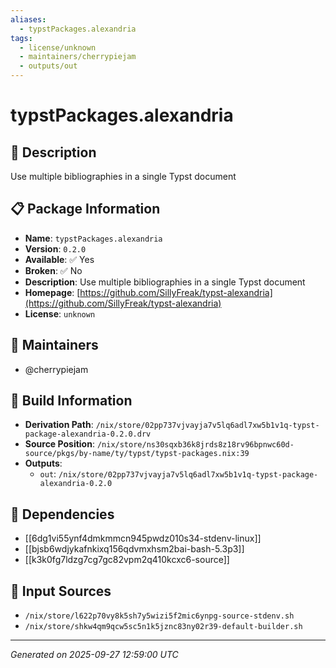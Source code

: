 ```yaml
---
aliases:
  - typstPackages.alexandria
tags:
  - license/unknown
  - maintainers/cherrypiejam
  - outputs/out
---
```


# typstPackages.alexandria

## 📝 Description

Use multiple bibliographies in a single Typst document 

## 📋 Package Information

- **Name**: `typstPackages.alexandria`
- **Version**: `0.2.0`
- **Available**: ✅ Yes
- **Broken**: ✅ No
- **Description**: Use multiple bibliographies in a single Typst document 
- **Homepage**: [https://github.com/SillyFreak/typst-alexandria](https://github.com/SillyFreak/typst-alexandria)
- **License**: `unknown`
## 👥 Maintainers

- @cherrypiejam


## 🔧 Build Information

- **Derivation Path**: `/nix/store/02pp737vjvayja7v5lq6adl7xw5b1v1q-typst-package-alexandria-0.2.0.drv`
- **Source Position**: `/nix/store/ns30sqxb36k8jrds8z18rv96bpnwc60d-source/pkgs/by-name/ty/typst/typst-packages.nix:39`
- **Outputs**:
  - `out`:  `/nix/store/02pp737vjvayja7v5lq6adl7xw5b1v1q-typst-package-alexandria-0.2.0`

## 🔗 Dependencies

- [[6dg1vi55ynf4dmkmmcn945pwdz010s34-stdenv-linux]]
- [[bjsb6wdjykafnkixq156qdvmxhsm2bai-bash-5.3p3]]
- [[k3k0fg7ldzg7cg7gc82vpm2q410kcxc6-source]]

## 📁 Input Sources

- `/nix/store/l622p70vy8k5sh7y5wizi5f2mic6ynpg-source-stdenv.sh`
- `/nix/store/shkw4qm9qcw5sc5n1k5jznc83ny02r39-default-builder.sh`

---
*Generated on 2025-09-27 12:59:00 UTC*
